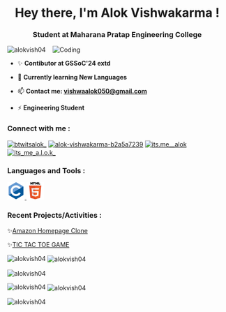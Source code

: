 <h1 align="center">Hey there, I'm Alok Vishwakarma !</h1>
<h3 align="center">Student at Maharana Pratap Engineering College</h3>
<img align="right" alt="Coding" width="400" src="https://cdn.dribbble.com/users/1162077/screenshots/3848914/programmer.gif">
<p align="left"> <img src="https://komarev.com/ghpvc/?username=alokvish04&label=Profile%20views&color=0e75b6&style=flat" alt="alokvish04" /> </p>

- ✨ **Contibutor at GSSoC'24 extd**

- 🌱 **Currently learning New Languages**

- 📫 **Contact me: vishwaalok050@gmail.com**

- ⚡ **Engineering Student**

<h3 align="left">Connect with me :</h3>
<p align="left">
<a href="https://twitter.com/btwitsalok_" target="blank"><img align="center" src="https://raw.githubusercontent.com/rahuldkjain/github-profile-readme-generator/master/src/images/icons/Social/twitter.svg" alt="btwitsalok_" height="30" width="40" /></a>
<a href="https://linkedin.com/in/alok-vishwakarma-b2a5a7239" target="blank"><img align="center" src="https://raw.githubusercontent.com/rahuldkjain/github-profile-readme-generator/master/src/images/icons/Social/linked-in-alt.svg" alt="alok-vishwakarma-b2a5a7239" height="30" width="40" /></a>
<a href="https://instagram.com/its.me__alok" target="blank"><img align="center" src="https://raw.githubusercontent.com/rahuldkjain/github-profile-readme-generator/master/src/images/icons/Social/instagram.svg" alt="its.me__alok" height="30" width="40" /></a>
<a href="https://discord.gg/its_me_a.l.o.k_" target="blank"><img align="center" src="https://raw.githubusercontent.com/rahuldkjain/github-profile-readme-generator/master/src/images/icons/Social/discord.svg" alt="its_me_a.l.o.k_" height="30" width="40" /></a>
</p>

<h3 align="left">Languages and Tools :</h3>
<p align="left"> <a href="https://www.cprogramming.com/" target="_blank" rel="noreferrer"> <img src="https://raw.githubusercontent.com/devicons/devicon/master/icons/c/c-original.svg" alt="c" width="40" height="40"/> </a> <a href="https://www.w3.org/html/" target="_blank" rel="noreferrer"> <img src="https://raw.githubusercontent.com/devicons/devicon/master/icons/html5/html5-original-wordmark.svg" alt="html5" width="40" height="40"/> </a></p>

<h3 align = "left">Recent Projects/Activities :</h3>
<p align = "left"> ✨<a href ="https://github.com/Alokvish04/Amazon-homepage-clone">Amazon Homepage Clone</a>
<p align = "left"> ✨<a href ="https://github.com/Alokvish04/TIC-TAC-TOE-GAME">TIC TAC TOE GAME</a>

<p><img align="left" src="https://github-readme-stats.vercel.app/api/top-langs?username=alokvish04&show_icons=true&locale=en&layout=compact" alt="alokvish04" /></p>

<p>&nbsp;<img align="center" src="https://github-readme-stats.vercel.app/api?username=alokvish04&show_icons=true&locale=en" alt="alokvish04" /></p>

<p><img align="center" src="https://github-readme-streak-stats.herokuapp.com/?user=alokvish04&" alt="alokvish04" /></p>


<p><img align="left" src="https://github-readme-stats.vercel.app/api/top-langs?username=alokvish04&show_icons=true&locale=en&layout=compact" alt="alokvish04" /></p>

<p>&nbsp;<img align="center" src="https://github-readme-stats.vercel.app/api?username=alokvish04&show_icons=true&locale=en" alt="alokvish04" /></p>

<p><img align="center" src="https://github-readme-streak-stats.herokuapp.com/?user=alokvish04&" alt="alokvish04" /></p>

